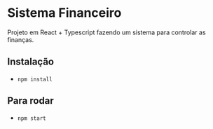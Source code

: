 # Sistema Financeiro

Projeto em React + Typescript fazendo um sistema para controlar as finanças.

## Instalação
- `npm install`

## Para rodar
- `npm start`